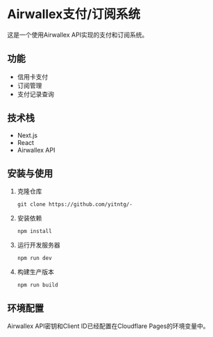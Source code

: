 # Airwallex支付/订阅系统

这是一个使用Airwallex API实现的支付和订阅系统。

## 功能

- 信用卡支付
- 订阅管理
- 支付记录查询

## 技术栈

- Next.js
- React
- Airwallex API

## 安装与使用

1. 克隆仓库
   ```
   git clone https://github.com/yitntg/-
   ```

2. 安装依赖
   ```
   npm install
   ```

3. 运行开发服务器
   ```
   npm run dev
   ```

4. 构建生产版本
   ```
   npm run build
   ```

## 环境配置

Airwallex API密钥和Client ID已经配置在Cloudflare Pages的环境变量中。 